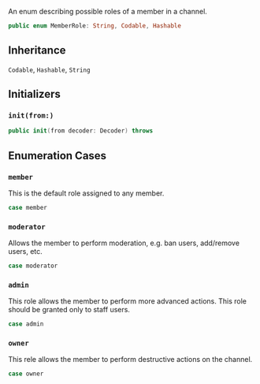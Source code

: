 
An enum describing possible roles of a member in a channel.

``` swift
public enum MemberRole: String, Codable, Hashable 
```

## Inheritance

`Codable`, `Hashable`, `String`

## Initializers

### `init(from:)`

``` swift
public init(from decoder: Decoder) throws 
```

## Enumeration Cases

### `member`

This is the default role assigned to any member.

``` swift
case member
```

### `moderator`

Allows the member to perform moderation, e.g. ban users, add/remove users, etc.

``` swift
case moderator
```

### `admin`

This role allows the member to perform more advanced actions. This role should be granted only to staff users.

``` swift
case admin
```

### `owner`

This rele allows the member to perform destructive actions on the channel.

``` swift
case owner
```
